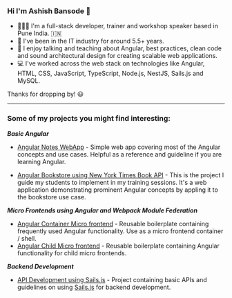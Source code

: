 <h3>Hi I'm Ashish Bansode 👋</h3>
  
- 👨🏽‍💻 I'm a full-stack developer, trainer and workshop speaker based in Pune India. 🇮🇳 
- 🌱 I've been in the IT industry for around 5.5+ years.
- 💬 I enjoy talking and teaching about Angular, best practices, clean code and sound architectural design for creating scalable web applications.
- 💻 I've worked across the web stack on technologies like Angular, HTML, CSS, JavaScript, TypeScript, Node.js, NestJS, Sails.js and MySQL.

Thanks for dropping by! 😃

<hr/>

### Some of my projects you might find interesting:

_**Basic Angular**_ 

- [Angular Notes WebApp](https://github.com/bansodeashish24/angular-notes-app) - Simple web app covering most of the Angular concepts and use cases. Helpful as a reference and guideline if you are learning Angular.

- [Angular Bookstore using New York Times Book API](https://github.com/bansodeashish24/angular-bookstore-project) - This is the project I guide my students to implement in my training sessions. It's a web application demonstrating prominent Angular concepts by appling it to the bookstore use case. 

_**Micro Frontends using Angular and Webpack Module Federation**_

- [Angular Container Micro frontend](https://github.com/bansodeashish24/angular-container-mf) - Reusable boilerplate containing frequently used Angular functionality. Use as a micro frontend container / shell.
- [Angular Child Micro frontend](https://github.com/bansodeashish24/angular-child-mf-1) - Reusable boilerplate containing Angular functionality for child micro frontends.


_**Backend Development**_ 

- [API Development using Sails.js](https://github.com/bansodeashish24/sails-api) - Project containing basic APIs and guidelines on using [Sails.js](https://sailsjs.com/) for backend development.
